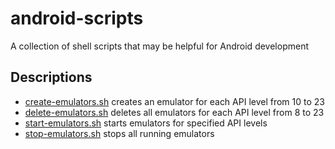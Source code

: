 # android-scripts

A collection of shell scripts that may be helpful for Android development

## Descriptions

- [create-emulators.sh](create-emulators.sh) creates an emulator for each API level from 10 to 23
- [delete-emulators.sh](delete-emulators.sh) deletes all emulators for each API level from 8 to 23
- [start-emulators.sh](start-emulators.sh) starts emulators for specified API levels
- [stop-emulators.sh](stop-emulators.sh) stops all running emulators
